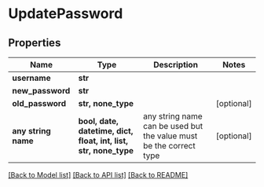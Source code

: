 # UpdatePassword


## Properties
Name | Type | Description | Notes
------------ | ------------- | ------------- | -------------
**username** | **str** |  | 
**new_password** | **str** |  | 
**old_password** | **str, none_type** |  | [optional] 
**any string name** | **bool, date, datetime, dict, float, int, list, str, none_type** | any string name can be used but the value must be the correct type | [optional]

[[Back to Model list]](../README.md#documentation-for-models) [[Back to API list]](../README.md#documentation-for-api-endpoints) [[Back to README]](../README.md)


